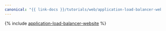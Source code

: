 ```yaml
---
canonical: "{{ link-docs }}/tutorials/web/application-load-balancer-website"
---
```


{% include [application-load-balancer-website](../../_tutorials/infrastructure/application-load-balancer-website.md) %}

